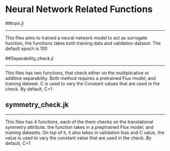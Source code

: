 # Neural Network Related Functions

##train.jl
___
This files aims to trained a neural network model to act as surrogate function, the functions takes both training data 
and validation dataset. The default epoch is 100 

##Separability_check.jl
___

This files has two functions, that check either on the multiplicative or additive separability. 
Both method requires a pretrained Flux model, and training dataset.  C is used to vary the Constant 
values that are used in the check. By default, C=1

## symmetry_check.jk
___
This files has 4 functions, each of the them checks on the translational symmetry attribute. 
the function takes in a preptrained Flux model, and training datasets. On top of it, it also takes in validation loss 
and C value, the value is used to vary the constant value that are used in the check. By default, C=1